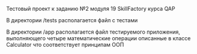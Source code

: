 Тестовый проект к заданию №2 модуля 19 SkillFactory курса QAP

В директории /tests располагается файл с тестами

В директории /app располагается файл тестируемого приложения, выполняющего четыре математические операции описанные в классе Calculator что соответствует принципам ООП

